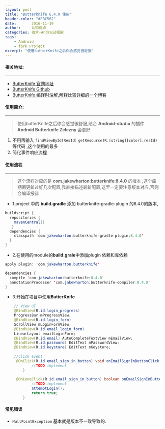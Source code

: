 ```yaml
---
layout: post
title: "Butterknife 8.4.0 使用"
header-color: "#FBC562"
date:       2016-11-19
author:     认知弱点
categories: 技术-Android框架
tags: 
    - Android
    - fork Project
excerpt: "使用butterKnife之后你会感觉很舒服"
---
```


#### 相关地址:
***
* [ButterKnife 官网地址](http://jakewharton.github.io/butterknife/)
* [ButterKnife Github](https://github.com/JakeWharton/butterknife)
* [ButterKnife 编译时注解,解释比较详细的一个博客](http://dev.qq.com/topic/578753c0c9da73584b025875)





#### 使用简介:
***
> 使用butterKnife之后你会感觉很舒服,结合 **Android-studio** 的插件 __Android Butterknife Zelezny__ 会更好

1. 不用再输入 <code>findViewById(ResId)</code> <code>getResource(R.[string][color].resId)</code>等代码 ,这个使用的最多
2. 简化事件响应流程

#### 使用流程
***
> 这个流程对应的是 **com.jakewharton:butterknife:8.4.0** 的版本 ,这个库期间更新过好几次配置,我直接描述最新配置,这里一定要注意版本对应,否则会编译报错

* 1.project 中的 **build.gradle** 添加 butterknife-gradle-plugin 的8.4.0的版本,

```java
buildscript {
  repositories {
    mavenCentral()
   }
  dependencies {
    classpath 'com.jakewharton:butterknife-gradle-plugin:8.4.0'
  }
}
```

* 2.在使用的module的**build.grale**中添加plugin 依赖和库依赖

```java
apply plugin: 'com.jakewharton.butterknife'
```
```java
dependencies {
  compile 'com.jakewharton:butterknife:8.4.0'
  annotationProcessor 'com.jakewharton:butterknife-compiler:8.4.0'
}
```

* 3.开始在项目中使用**ButterKnife**

```java
    // View UI
    @BindView(R.id.login_progress)
    ProgressBar mProgressView;
    @BindView(R.id.login_form)
    ScrollView mLoginFormView;
    @BindView(R.id.email_login_form)
    LinearLayout emailLoginForm;
    @BindView(R.id.email) AutoCompleteTextView mEmailView;
    @BindView(R.id.password) EditText mPasswordView;
    @BindView(R.id.keystore) EditText mKeystore;
    
    //click event
     @OnClick(R.id.email_sign_in_button) void onEmailSignInButtonClick() {
            //TODO implement
        }
    
     @OnLongClick(R.id.email_sign_in_button) boolean onEmailSignInButtonLongClick() {
            //TODO implement
            attemptLogin();
            return true;
        }
```


#### 常见错误

* <code>NullPointException</code> 基本就是版本不一致导致的.

